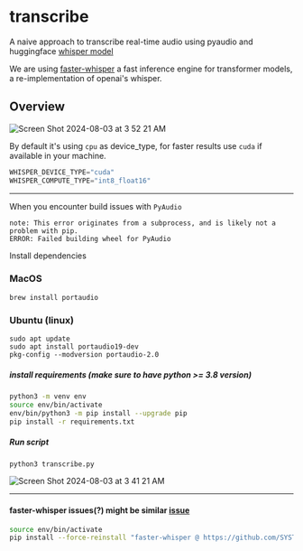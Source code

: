 # transcribe

A naive approach to transcribe real-time audio using pyaudio and huggingface [whisper model](https://huggingface.co/openai/whisper-base.en)

We are using [faster-whisper](https://github.com/SYSTRAN/faster-whisper) a fast inference engine for transformer models, a re-implementation of openai's whisper.

Overview
----
![Screen Shot 2024-08-03 at 3 52 21 AM](https://github.com/user-attachments/assets/3ad24aa1-1e10-4cc9-ad28-a5d06a9d05b4)


By default it's using `cpu` as device_type, for faster results use `cuda` if available in your machine.

```python
WHISPER_DEVICE_TYPE="cuda"
WHISPER_COMPUTE_TYPE="int8_float16"
```

----
When you encounter build issues with `PyAudio`
```
note: This error originates from a subprocess, and is likely not a problem with pip.
ERROR: Failed building wheel for PyAudio
```

Install dependencies


### MacOS
```
brew install portaudio
```

### Ubuntu (linux)
```
sudo apt update
sudo apt install portaudio19-dev
pkg-config --modversion portaudio-2.0
```

##### install requirements (make sure to have python >= 3.8 version)
```bash
python3 -m venv env
source env/bin/activate
env/bin/python3 -m pip install --upgrade pip
pip install -r requirements.txt
```


##### Run script
```bash
python3 transcribe.py
```

![Screen Shot 2024-08-03 at 3 41 21 AM](https://github.com/user-attachments/assets/d4b9c818-6798-45fa-8d60-f7c7f63adfbe)


-----


#### faster-whisper issues(?) might be similar [issue](https://github.com/SYSTRAN/faster-whisper/issues/935)

```bash
source env/bin/activate
pip install --force-reinstall "faster-whisper @ https://github.com/SYSTRAN/faster-whisper/archive/refs/heads/master.tar.gz"
```
